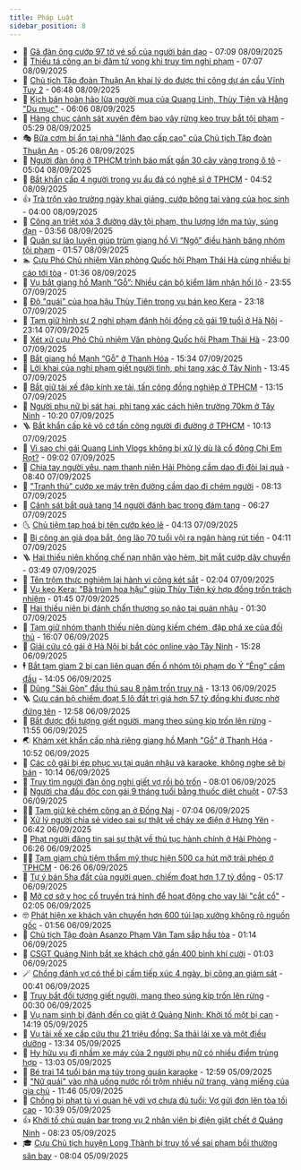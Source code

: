 ```yaml
---
title: Pháp Luật
sidebar_position: 8
---
```


<!-- dantri-phap-luat:START -->
- 🌊 [Gã đàn ông cướp 97 tờ vé số của người bán dạo](https://dantri.com.vn/phap-luat/ga-dan-ong-cuop-97-to-ve-so-cua-nguoi-ban-dao-20250908132405517.htm) - 07:09 08/09/2025
- 🐲 [Thiếu tá công an bị đâm tử vong khi truy tìm nghi phạm](https://dantri.com.vn/phap-luat/thieu-ta-cong-an-bi-dam-tu-vong-khi-truy-tim-nghi-pham-20250908135143580.htm) - 07:07 08/09/2025
- 🌁 [Chủ tịch Tập đoàn Thuận An khai lý do được thi công dự án cầu Vĩnh Tuy 2](https://dantri.com.vn/phap-luat/chu-tich-tap-doan-thuan-an-khai-ly-do-duoc-thi-cong-du-an-cau-vinh-tuy-2-20250908132922707.htm) - 06:48 08/09/2025
- 🎃 [Kịch bản hoàn hảo lừa người mua của Quang Linh, Thùy Tiên và Hằng &quot;Du mục&quot;](https://dantri.com.vn/phap-luat/kich-ban-hoan-hao-lua-nguoi-mua-cua-quang-linh-thuy-tien-va-hang-du-muc-20250907235816694.htm) - 06:06 08/09/2025
- 🦅 [Hàng chục cảnh sát xuyên đêm bao vây rừng keo truy bắt tội phạm](https://dantri.com.vn/phap-luat/hang-chuc-canh-sat-xuyen-dem-bao-vay-rung-keo-truy-bat-toi-pham-20250908120211200.htm) - 05:29 08/09/2025
- 🎭 [Bữa cơm bí ẩn tại nhà &quot;lãnh đạo cấp cao&quot; của Chủ tịch Tập đoàn Thuận An](https://dantri.com.vn/phap-luat/bua-com-bi-an-tai-nha-lanh-dao-cap-cao-cua-chu-tich-tap-doan-thuan-an-20250908121358164.htm) - 05:26 08/09/2025
- 🤗 [Người đàn ông ở TPHCM trình báo mất gần 30 cây vàng trong ô tô](https://dantri.com.vn/phap-luat/nguoi-dan-ong-o-tphcm-trinh-bao-mat-gan-30-cay-vang-trong-o-to-20250908115145985.htm) - 05:04 08/09/2025
- 🚀 [Bắt khẩn cấp 4 người trong vụ ẩu đả có nghệ sĩ ở TPHCM](https://dantri.com.vn/phap-luat/bat-khan-cap-4-nguoi-trong-vu-au-da-co-nghe-si-o-tphcm-20250908115005490.htm) - 04:52 08/09/2025
- 👍 [Trà trộn vào trường ngày khai giảng, cướp bông tai vàng của học sinh](https://dantri.com.vn/phap-luat/tra-tron-vao-truong-ngay-khai-giang-cuop-bong-tai-vang-cua-hoc-sinh-20250908094326290.htm) - 04:00 08/09/2025
- 🧐 [Công an triệt xóa 3 đường dây tội phạm, thu lượng lớn ma túy, súng đạn](https://dantri.com.vn/phap-luat/cong-an-triet-xoa-3-duong-day-toi-pham-thu-luong-lon-ma-tuy-sung-dan-20250908084743022.htm) - 03:56 08/09/2025
- 🫶 [Quân sư lão luyện giúp trùm giang hồ Vi “Ngộ” điều hành băng nhóm tội phạm](https://dantri.com.vn/phap-luat/quan-su-lao-luyen-giup-trum-giang-ho-vi-ngo-dieu-hanh-bang-nhom-toi-pham-20250908082945403.htm) - 01:57 08/09/2025
- 🏊 [Cựu Phó Chủ nhiệm Văn phòng Quốc hội Phạm Thái Hà cùng nhiều bị cáo tới tòa](https://dantri.com.vn/phap-luat/cuu-pho-chu-nhiem-van-phong-quoc-hoi-pham-thai-ha-cung-nhieu-bi-cao-toi-toa-20250908082305992.htm) - 01:36 08/09/2025
- 🌋 [Vụ bắt giang hồ Mạnh “Gỗ”: Nhiều cán bộ kiểm lâm nhận hối lộ](https://dantri.com.vn/phap-luat/vu-bat-giang-ho-manh-go-nhieu-can-bo-kiem-lam-nhan-hoi-lo-20250907232220937.htm) - 23:55 07/09/2025
- 👹 [Độ &quot;quái&quot; của hoa hậu Thùy Tiên trong vụ bán kẹo Kera](https://dantri.com.vn/phap-luat/do-quai-cua-hoa-hau-thuy-tien-trong-vu-ban-keo-kera-20250907233804514.htm) - 23:18 07/09/2025
- 🫣 [Tạm giữ hình sự 2 nghi phạm đánh hội đồng cô gái 19 tuổi ở Hà Nội](https://dantri.com.vn/phap-luat/tam-giu-hinh-su-2-nghi-pham-danh-hoi-dong-co-gai-19-tuoi-o-ha-noi-20250907231412563.htm) - 23:14 07/09/2025
- 🎃 [Xét xử cựu Phó Chủ nhiệm Văn phòng Quốc hội Phạm Thái Hà](https://dantri.com.vn/phap-luat/xet-xu-cuu-pho-chu-nhiem-van-phong-quoc-hoi-pham-thai-ha-20250907201152360.htm) - 23:00 07/09/2025
- 🌝 [Bắt giang hồ Mạnh “Gỗ” ở Thanh Hóa](https://dantri.com.vn/phap-luat/bat-giang-ho-manh-go-o-thanh-hoa-20250907221704461.htm) - 15:34 07/09/2025
- 🚀 [Lời khai của nghi phạm giết người tình, phi tang xác ở Tây Ninh](https://dantri.com.vn/phap-luat/loi-khai-cua-nghi-pham-giet-nguoi-tinh-phi-tang-xac-o-tay-ninh-20250907200812345.htm) - 13:45 07/09/2025
- 🥷 [Bắt giữ tài xế đập kính xe tải, tấn công đồng nghiệp ở TPHCM](https://dantri.com.vn/phap-luat/bat-giu-tai-xe-dap-kinh-xe-tai-tan-cong-dong-nghiep-o-tphcm-20250907195512145.htm) - 13:15 07/09/2025
- 👺 [Người phụ nữ bị sát hại, phi tang xác cách hiện trường 70km ở Tây Ninh](https://dantri.com.vn/phap-luat/nguoi-phu-nu-bi-sat-hai-phi-tang-xac-cach-hien-truong-70km-o-tay-ninh-20250907165155173.htm) - 10:20 07/09/2025
- 🪜 [Bắt khẩn cấp kẻ vô cớ tấn công người đi đường ở TPHCM](https://dantri.com.vn/phap-luat/bat-khan-cap-ke-vo-co-tan-cong-nguoi-di-duong-o-tphcm-20250907165400665.htm) - 10:13 07/09/2025
- 🦄 [Vì sao chị gái Quang Linh Vlogs không bị xử lý dù là cổ đông Chị Em Rọt?](https://dantri.com.vn/phap-luat/vi-sao-chi-gai-quang-linh-vlogs-khong-bi-xu-ly-du-la-co-dong-chi-em-rot-20250907155658180.htm) - 09:02 07/09/2025
- 🦍 [Chia tay người yêu, nam thanh niên Hải Phòng cầm dao đi đòi lại quà](https://dantri.com.vn/phap-luat/chia-tay-nguoi-yeu-nam-thanh-nien-hai-phong-cam-dao-di-doi-lai-qua-20250907153340084.htm) - 08:40 07/09/2025
- 🌁 [&quot;Tranh thủ&quot; cướp xe máy trên đường cầm dao đi chém người](https://dantri.com.vn/phap-luat/tranh-thu-cuop-xe-may-tren-duong-cam-dao-di-chem-nguoi-20250907145735168.htm) - 08:13 07/09/2025
- 💯 [Cảnh sát bắt quả tang 14 người đánh bạc trong đám tang](https://dantri.com.vn/phap-luat/canh-sat-bat-qua-tang-14-nguoi-danh-bac-trong-dam-tang-20250907131449365.htm) - 06:27 07/09/2025
- 🌜 [Chủ tiệm tạp hoá bị tên cướp kéo lê](https://dantri.com.vn/phap-luat/chu-tiem-tap-hoa-bi-ten-cuop-keo-le-20250907104455749.htm) - 04:13 07/09/2025
- 👹 [Bị công an giả dọa bắt, ông lão 70 tuổi vội ra ngân hàng rút tiền](https://dantri.com.vn/phap-luat/bi-cong-an-gia-doa-bat-ong-lao-70-tuoi-voi-ra-ngan-hang-rut-tien-20250907105401141.htm) - 04:11 07/09/2025
- 🪜 [Hai thiếu niên khống chế nạn nhân vào hẻm, bịt mắt cướp dây chuyền](https://dantri.com.vn/phap-luat/hai-thieu-nien-khong-che-nan-nhan-vao-hem-bit-mat-cuop-day-chuyen-20250907102218830.htm) - 03:49 07/09/2025
- 🦩 [Tên trộm thực nghiệm lại hành vi cõng két sắt](https://dantri.com.vn/phap-luat/ten-trom-thuc-nghiem-lai-hanh-vi-cong-ket-sat-20250907085257051.htm) - 02:04 07/09/2025
- 💂 [Vụ kẹo Kera: &quot;Bà trùm hoa hậu&quot; giúp Thùy Tiên ký hợp đồng trốn trách nhiệm](https://dantri.com.vn/phap-luat/vu-keo-kera-ba-trum-hoa-hau-giup-thuy-tien-ky-hop-dong-tron-trach-nhiem-20250906235001193.htm) - 01:45 07/09/2025
- 💃 [Hai thiếu niên bị đánh chấn thương sọ não tại quán nhậu](https://dantri.com.vn/phap-luat/hai-thieu-nien-bi-danh-chan-thuong-so-nao-tai-quan-nhau-20250907080011363.htm) - 01:30 07/09/2025
- 🧐 [Tạm giữ nhóm thanh thiếu niên dùng kiếm chém, đập phá xe của đối thủ](https://dantri.com.vn/phap-luat/tam-giu-nhom-thanh-thieu-nien-dung-kiem-chem-dap-pha-xe-cua-doi-thu-20250906225022742.htm) - 16:07 06/09/2025
- 🤗 [Giải cứu cô gái ở Hà Nội bị bắt cóc online vào Tây Ninh](https://dantri.com.vn/phap-luat/giai-cuu-co-gai-o-ha-noi-bi-bat-coc-online-vao-tay-ninh-20250906215233452.htm) - 15:28 06/09/2025
- 🕴 [Bắt tạm giam 2 bị can liên quan đến ổ nhóm tội phạm do Ý “Ẻng” cầm đầu](https://dantri.com.vn/phap-luat/bat-tam-giam-2-bi-can-lien-quan-den-o-nhom-toi-pham-do-y-eng-cam-dau-20250906205624560.htm) - 14:05 06/09/2025
- 🐎 [Dũng &quot;Sài Gòn” đầu thú sau 8 năm trốn truy nã](https://dantri.com.vn/phap-luat/dung-sai-gon-dau-thu-sau-8-nam-tron-truy-na-20250906195305609.htm) - 13:13 06/09/2025
- 🪜 [Cựu cán bộ chiếm đoạt 5 lô đất trị giá hơn 57 tỷ đồng khi được nhờ đứng tên](https://dantri.com.vn/phap-luat/cuu-can-bo-chiem-doat-5-lo-dat-tri-gia-hon-57-ty-dong-khi-duoc-nho-dung-ten-20250906191718060.htm) - 12:58 06/09/2025
- 🤭 [Bắt được đối tượng giết người, mang theo súng kíp trốn lên rừng](https://dantri.com.vn/phap-luat/bat-duoc-doi-tuong-giet-nguoi-mang-theo-sung-kip-tron-len-rung-20250906184722146.htm) - 11:55 06/09/2025
- 🌏 [Khám xét khẩn cấp nhà riêng giang hồ Mạnh &quot;Gỗ” ở Thanh Hóa](https://dantri.com.vn/phap-luat/kham-xet-khan-cap-nha-rieng-giang-ho-manh-go-o-thanh-hoa-20250906174803046.htm) - 10:52 06/09/2025
- 🎃 [Các cô gái bị ép phục vụ tại quán nhậu và karaoke, không nghe sẽ bị bán](https://dantri.com.vn/phap-luat/cac-co-gai-bi-ep-phuc-vu-tai-quan-nhau-va-karaoke-khong-nghe-se-bi-ban-20250906165215823.htm) - 10:14 06/09/2025
- 🗽 [Truy tìm người đàn ông nghi giết vợ rồi bỏ trốn](https://dantri.com.vn/phap-luat/truy-tim-nguoi-dan-ong-nghi-giet-vo-roi-bo-tron-20250906145256021.htm) - 08:01 06/09/2025
- 🌁 [Người cha đầu độc con gái 9 tháng tuổi bằng thuốc diệt chuột](https://dantri.com.vn/phap-luat/nguoi-cha-dau-doc-con-gai-9-thang-tuoi-bang-thuoc-diet-chuot-20250906143317907.htm) - 07:53 06/09/2025
- 🧑‍💻 [Tạm giữ kẻ chém công an ở Đồng Nai](https://dantri.com.vn/phap-luat/tam-giu-ke-chem-cong-an-o-dong-nai-20250906135425496.htm) - 07:04 06/09/2025
- 🌮 [Xử lý người chia sẻ video sai sự thật về cháy xe điện ở Hưng Yên](https://dantri.com.vn/phap-luat/xu-ly-nguoi-chia-se-video-sai-su-that-ve-chay-xe-dien-o-hung-yen-20250906133553796.htm) - 06:42 06/09/2025
- 🤗 [Phạt người đăng tin sai sự thật về thủ tục hành chính ở Hải Phòng](https://dantri.com.vn/phap-luat/phat-nguoi-dang-tin-sai-su-that-ve-thu-tuc-hanh-chinh-o-hai-phong-20250906132141866.htm) - 06:26 06/09/2025
- 👨‍🏫 [Tạm giam chủ tiệm thẩm mỹ thực hiện 500 ca hút mỡ trái phép ở TPHCM](https://dantri.com.vn/phap-luat/tam-giam-chu-tiem-tham-my-thuc-hien-500-ca-hut-mo-trai-phep-o-tphcm-20250906131239392.htm) - 06:26 06/09/2025
- 🎉 [Tự ý bán 5ha đất của người quen, chiếm đoạt hơn 1,7 tỷ đồng](https://dantri.com.vn/phap-luat/tu-y-ban-5ha-dat-cua-nguoi-quen-chiem-doat-hon-17-ty-dong-20250906112017141.htm) - 05:17 06/09/2025
- 🤗 [Mở cơ sở y học cổ truyền trá hình để hoạt động cho vay lãi &quot;cắt cổ&quot;](https://dantri.com.vn/phap-luat/mo-co-so-y-hoc-co-truyen-tra-hinh-de-hoat-dong-cho-vay-lai-cat-co-20250906084717774.htm) - 02:05 06/09/2025
- 🤓 [Phát hiện xe khách vận chuyển hơn 600 túi lạp xưởng không rõ nguồn gốc](https://dantri.com.vn/phap-luat/phat-hien-xe-khach-van-chuyen-hon-600-tui-lap-xuong-khong-ro-nguon-goc-20250906083640065.htm) - 01:56 06/09/2025
- 👹 [Chủ tịch Tập đoàn Asanzo Phạm Văn Tam sắp hầu tòa](https://dantri.com.vn/phap-luat/chu-tich-tap-doan-asanzo-pham-van-tam-sap-hau-toa-20250905210831922.htm) - 01:14 06/09/2025
- 🐘 [CSGT Quảng Ninh bắt xe khách chở gần 400 bình khí cười](https://dantri.com.vn/phap-luat/csgt-quang-ninh-bat-xe-khach-cho-gan-400-binh-khi-cuoi-20250906075833018.htm) - 01:03 06/09/2025
- 🪄 [Chồng đánh vợ có thể bị cấm tiếp xúc 4 ngày, bị công an giám sát](https://dantri.com.vn/phap-luat/chong-danh-vo-co-the-bi-cam-tiep-xuc-4-ngay-bi-cong-an-giam-sat-20250906072729596.htm) - 00:41 06/09/2025
- 💄 [Truy bắt đối tượng giết người, mang theo súng kíp trốn lên rừng](https://dantri.com.vn/phap-luat/truy-bat-doi-tuong-giet-nguoi-mang-theo-sung-kip-tron-len-rung-20250906072120609.htm) - 00:30 06/09/2025
- 🐎 [Vụ nam sinh bị đánh đến co giật ở Quảng Ninh: Khởi tố một bị can](https://dantri.com.vn/phap-luat/vu-nam-sinh-bi-danh-den-co-giat-o-quang-ninh-khoi-to-mot-bi-can-20250905210408360.htm) - 14:19 05/09/2025
- 💯 [Vụ tài xế xe cấp cứu thu 21 triệu đồng: Sa thải lái xe và một điều dưỡng](https://dantri.com.vn/phap-luat/vu-tai-xe-xe-cap-cuu-thu-21-trieu-dong-sa-thai-lai-xe-va-mot-dieu-duong-20250905202232513.htm) - 13:34 05/09/2025
- 💯 [Hy hữu vụ đi nhầm xe máy của 2 người phụ nữ có nhiều điểm trùng hợp](https://dantri.com.vn/phap-luat/hy-huu-vu-di-nham-xe-may-cua-2-nguoi-phu-nu-co-nhieu-diem-trung-hop-20250905193129510.htm) - 13:03 05/09/2025
- 🌈 [Bé trai 14 tuổi bán ma túy trong quán karaoke](https://dantri.com.vn/phap-luat/be-trai-14-tuoi-ban-ma-tuy-trong-quan-karaoke-20250905192535492.htm) - 12:59 05/09/2025
- 🧠 [&quot;Nữ quái&quot; vào nhà uống nước rồi trộm nhiều nữ trang, vàng miếng của gia chủ](https://dantri.com.vn/phap-luat/nu-quai-vao-nha-uong-nuoc-roi-trom-nhieu-nu-trang-vang-mieng-cua-gia-chu-20250905180239494.htm) - 11:46 05/09/2025
- 🌈 [Chồng bị phạt tù vì quan hệ với vợ chưa đủ tuổi: Vợ gửi đơn lên tòa tối cao](https://dantri.com.vn/phap-luat/chong-bi-phat-tu-vi-quan-he-voi-vo-chua-du-tuoi-vo-gui-don-len-toa-toi-cao-20250905163618836.htm) - 10:39 05/09/2025
- 👍 [Khởi tố chủ quán bar trong vụ 2 nhân viên bị điện giật chết ở Quảng Ninh](https://dantri.com.vn/phap-luat/khoi-to-chu-quan-bar-trong-vu-2-nhan-vien-bi-dien-giat-chet-o-quang-ninh-20250905151538025.htm) - 08:23 05/09/2025
- 🎓 [Cựu Chủ tịch huyện Long Thành bị truy tố về sai phạm bồi thường sân bay](https://dantri.com.vn/phap-luat/cuu-chu-tich-huyen-long-thanh-bi-truy-to-ve-sai-pham-boi-thuong-san-bay-20250905120728750.htm) - 08:04 05/09/2025<!-- dantri-phap-luat:END -->
